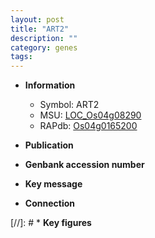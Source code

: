 ```yaml
---
layout: post
title: "ART2"
description: ""
category: genes
tags: 
---
```


* **Information**  
    + Symbol: ART2  
    + MSU: [LOC_Os04g08290](http://rice.uga.edu/cgi-bin/ORF_infopage.cgi?orf=LOC_Os04g08290)  
    + RAPdb: [Os04g0165200](http://rapdb.dna.affrc.go.jp/viewer/gbrowse_details/irgsp1?name=Os04g0165200)  

* **Publication**  

* **Genbank accession number**  

* **Key message**  

* **Connection**  

[//]: # * **Key figures**  


